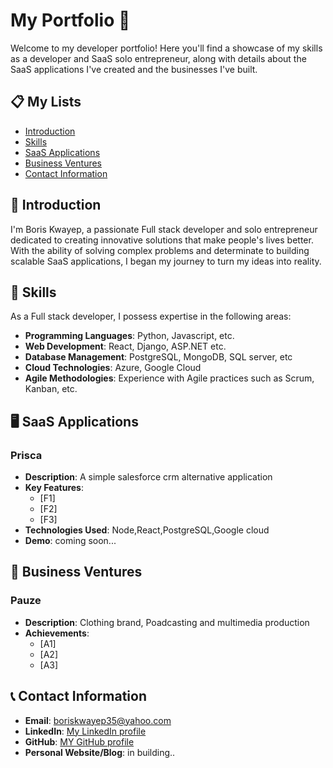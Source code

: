 # My Portfolio 🚀

Welcome to my developer portfolio! Here you'll find a showcase of my skills as a developer and SaaS solo entrepreneur, along with details about the SaaS applications I've created and the businesses I've built.

## 📋 My Lists

- [Introduction](#introduction)
- [Skills](#skills)
- [SaaS Applications](#saas-applications)
- [Business Ventures](#business-ventures)
- [Contact Information](#contact-information)

## 🌟 Introduction

I'm Boris Kwayep, a passionate Full stack developer and solo entrepreneur dedicated to creating innovative solutions that make people's lives better. With the ability of solving complex problems and determinate to building scalable SaaS applications, I began my journey to turn my ideas into reality.

## 💼 Skills

As a Full stack developer, I possess expertise in the following areas:

- **Programming Languages**: Python, Javascript, etc.
- **Web Development**: React, Django, ASP.NET etc.
- **Database Management**: PostgreSQL, MongoDB, SQL server, etc
- **Cloud Technologies**:  Azure, Google Cloud
- **Agile Methodologies**: Experience with Agile practices such as Scrum, Kanban, etc.

## 🖥️ SaaS Applications

### Prisca

- **Description**: A simple salesforce crm alternative application
- **Key Features**:
  - [F1]
  - [F2]
  - [F3]
- **Technologies Used**: Node,React,PostgreSQL,Google cloud
- **Demo**: coming soon...


## 🚀 Business Ventures

### Pauze

- **Description**: Clothing brand, Poadcasting and multimedia production
- **Achievements**:
  - [A1]
  - [A2]
  - [A3]

## 📞 Contact Information

- **Email**: boriskwayep35@yahoo.com
- **LinkedIn**: [My LinkedIn profile](https://www.linkedin.com/in/boris-kwayep-1218581a3/)
- **GitHub**: [MY GitHub profile](https://github.com/Wilfridboris)
- **Personal Website/Blog**: in building..
